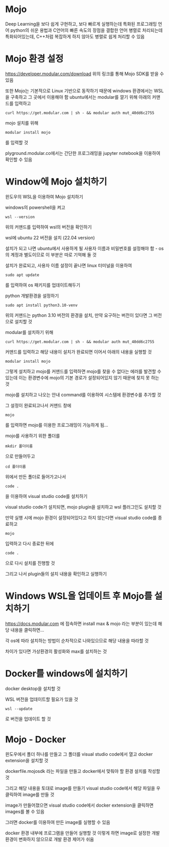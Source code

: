 # Mojo
Deep Learning을 보다 쉽게 구현하고, 보다 빠르게 실행하는데 특화된 프로그래밍 언어
python의 쉬운 용법과 C언어의 빠른 속도의 장점을 결합한 언어
병렬로 처리되는데 특화되어있는데, C++처럼 복잡하게 하지 않아도 병렬로 쉽게 처리할 수 있음

# Mojo 환경 설정
https://developer.modular.com/download
위의 링크를 통해 Mojo SDK를 받을 수 있음

또한 Mojo는 기본적으로 Linux 기반으로 동작하기 때문에 windows 환경에서는 WSL을 구축하고 그 곳에서 이용해야 함
ubuntu에서는 modular를 깔기 위해 아래의 커맨드를 입력하고
```
curl https://get.modular.com | sh - && modular auth mut_40dd6c2755
```
mojo 설치를 위해
```
modular install mojo
```
를 입력할 것

plyground.modular.co에서는 간단한 프로그래밍을 jupyter notebook을 이용하여 확인할 수 있음

# Window에 Mojo 설치하기
윈도우의 WSL을 이용하여 Mojo 설치하기

windows의 powershell을 켜고
```
wsl --version
```
위의 커맨드를 입력하여 wsl의 버전을 확인하기

wsl에 ubuntu 22 버전을 설치 (22.04 version)

설치가 되고 나면 ubuntu에서 사용하게 될 사용자 이름과 비밀번호를 설정해야 함 - os의 계정과 별도이므로 이 부분은 따로 기억해 둘 것

설치가 완료되고, 사용자 이름 설정이 끝나면 linux 터미널을 이용하여
```
sudo apt update
```
를 입력하여 os 패키지를 업데이트해두기

python 개발환경을 설정하기
```
sudo apt install python3.10-venv
```
위의 커맨드는 python 3.10 버전의 환경을 설치, 만약 요구하는 버전이 있다면 그 버전으로 설치할 것

modular를 설치하기 위해 
```
curl https://get.modular.com | sh - && modular auth mut_40dd6c2755
```
커맨드를 입력하고
해당 내용이 설치가 완료되면 이어서 아래의 내용을 실행할 것

```
modular install mojo
```

그렇게 설치하고 mojo를 커맨드를 입력하면 mojo를 찾을 수 없다는 에러를 발견할 수 있는데
이는 환경변수에 mojo의 기본 경로가 설정되어있지 않기 때문에 찾지 못 하는 것

mojo를 설치하고 나오는 안내 command를 이용하여 시스템에 환경변수를 추가할 것

그 설정이 완료되고나서 커맨드 창에
```
mojo
```
를 입력하면 mojo를 이용한 프로그래밍이 가능하게 됨...

mojo를 사용하기 위한 폴더를
```
mkdir 폴더이름
```
으로 만들어두고
```
cd 폴더이름
```
위에서 만든 폴더로 들어가고나서

```
code .
```
을 이용하여 visual studio code를 설치하기

visual studio code가 설치되면, mojo plugin을 설치하고
wsl 플러그인도 설치할 것

만약 실행 시에 mojo 환경이 설정되어있다고 하지 않는다면
visual studio code를 종료하고
```
mojo
```
입력하고 다시 종료한 뒤에
```
code .
```
으로 다시 설치를 진행할 것

그리고 나서 plugin들의 설치 내용을 확인하고 실행하기

# Windows WSL을 업데이트 후 Mojo를 설치하기

https://docs.modular.com
에 접속하면 install max & mojo 라는 부분이 있는데
해당 내용을 클릭하면...

각 os에 따라 설치하는 방법이 순차적으로 나와있으므로 해당 내용을 따라할 것

차이가 있다면 가상환경의 활성화와 max를 설치하는 것

# Docker를 windows에 설치하기
docker desktop을 설치할 것

WSL 버전을 업데이트할 필요가 있을 것
```
wsl --update
```
로 버전을 업데이트 할 것


# Mojo - Docker
윈도우에서 폴더 하나를 만들고
그 폴더를 visual studio code에서 열고
docker extension을 설치할 것

dockerfile.mojosdk
라는 파일을 만들고
docker에서 맞춰야 할 환경 설치를 작성할 것

그리고 해당 내용을 토대로 image를 만들기
visual studio code에서 해당 파일을 우클릭하여 image를 만들 것

image가 만들어졌으면 visual studio code에서 docker extension을 클릭하면 images를 볼 수 있음

그러면 docker를 이용하여 만든 image를 실행할 수 있음

docker 환경 내부에 프로그램을 만들어 실행할 것
이렇게 하면 image로 설정한 개발 환경이 변화하지 않으므로 개발 환경 제어가 쉬움
